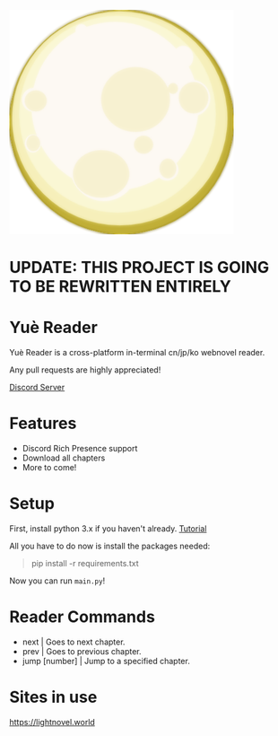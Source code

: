 ![Moon](images/moon.png)

# UPDATE: THIS PROJECT IS GOING TO BE REWRITTEN ENTIRELY

# Yuè Reader
Yuè Reader is a cross-platform in-terminal cn/jp/ko webnovel reader.

Any pull requests are highly appreciated!

[Discord Server](https://discord.gg/vsJMcPdVBt)

# Features
- Discord Rich Presence support
- Download all chapters
- More to come!

# Setup
First, install python 3.x if you haven't already. [Tutorial](https://realpython.com/installing-python/)

All you have to do now is install the packages needed:
> pip install -r requirements.txt

Now you can run `main.py`!

# Reader Commands
- next | Goes to next chapter.
- prev | Goes to previous chapter.
- jump [number] | Jump to a specified chapter.

# Sites in use
https://lightnovel.world
